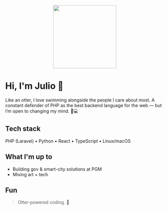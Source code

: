 <div align="center">
  <img src="https://tenor.com/es/view/best-friend-gif-4950580186367049827" width="200" />
</div>


# Hi, I'm Julio 🦦

Like an otter, I love swimming alongside the people I care about most. A constant defender of PHP as the best backend language for the web — but I’m open to changing my mind. 🦦💻

## Tech stack
PHP (Laravel) • Python • React • TypeScript • Linux/macOS

## What I'm up to
- Building gov & smart-city solutions at PGM
- Mixing art + tech

## Fun
> Otter-powered coding. 🦦
